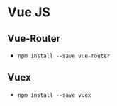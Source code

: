 # Vue JS


## Vue-Router 
  - `npm install --save vue-router`

## Vuex
  - `npm install --save vuex`
  
  
